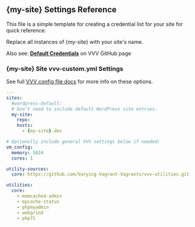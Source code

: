 ## {my-site} Settings Reference

This file is a simple template for creating a credential list for your site for quick reference.

Replace all instances of {my-site} with your site's name.

Also see: [**Default Credentials**](https://varyingvagrantvagrants.org/docs/en-US/default-credentials/) on VVV GitHub page

### {my-site} Site vvv-custom.yml Settings

See full [VVV config file docs](https://varyingvagrantvagrants.org/docs/en-US/vvv-config/) for more info on these options.

```yaml
---
sites:
  #wordpress-default:
  # Don't need to include default WordPress site entries.
  my-site:
    repo:
    hosts:
      - {my-site}.dev

# Optionally include general VVV settings below if needed:
vm_config:
  memory: 1024
  cores: 1

utility-sources:
  core: https://github.com/Varying-Vagrant-Vagrants/vvv-utilities.git

utilities:
  core:
    - memcached-admin
    - opcache-status
    - phpmyadmin
    - webgrind
    - php71
```
